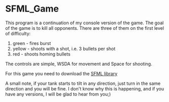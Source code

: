 # SFML_Game
This program is a continuation of my console version of the game. The goal of the game is to kill all opponents. There are three of them on the first level of difficulty: 
1. green - fires burst
2. yellow - shoots with a shot, i.e. 3 bullets per shot
3. red - shoots homing bullets 

The controls are simple, WSDA for movement and Space for shooting. 

For this game you need to download the [SFML library](../https://www.sfml-dev.org/download/sfml/2.5.1/)

A small note, if your tank starts to tilt in any direction, just turn in the same direction and you will be fine. I don't know why this is happening, and if you have any versions, I will be glad to hear from you;) 

